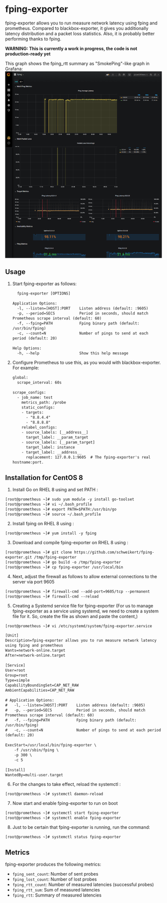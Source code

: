 # fping-exporter

fping-exporter allows you to run measure network latency using fping and
prometheus. Compared to blackbox-exporter, it gives you additionally latency
distribution and a packet loss statistics. Also, it is probably better
performing thanks to fping.

**WARNING: This is currently a work in progress, the code is not production-ready yet**

This graph shows the fping\_rtt summary as "SmokePing"-like graph in Grafana:
![screenshot](README_screenshot.png)

## Usage

1. Start fping-exporter as follows:
   ```
     fping-exporter [OPTIONS]
   
   Application Options:
     -l, --listen=[HOST]:PORT    Listen address (default: :9605)
     -p, --period=SECS           Period in seconds, should match Prometheus scrape interval (default: 60)
     -f, --fping=PATH            Fping binary path (default: /usr/bin/fping)
     -c, --count=N               Number of pings to send at each period (default: 20)
   
   Help Options:
     -h, --help                  Show this help message
   ```
2. Configure Prometheus to use this, as you would with blackbox-exporter. For example:
   ```
   global:
     scrape_interval: 60s
   
   scrape_configs:
     - job_name: test
       metrics_path: /probe
       static_configs:
       - targets:
         - "8.8.4.4"
         - "8.8.8.8"
       relabel_configs:
       - source_labels: [__address__]
         target_label: __param_target
       - source_labels: [__param_target]
         target_label: instance
       - target_label: __address__
         replacement: 127.0.0.1:9605  # The fping-exporter's real hostname:port.
   ```

## Installation for CentOS 8
1. Install Go on RHEL 8 using and set PATH :
```
[root@prometheus ~]# sudo yum module -y install go-toolset
[root@prometheus ~]# vi ~/.bash_profile
[root@prometheus ~]# export PATH=$PATH:/usr/bin/go
[root@prometheus ~]# source ~/.bash_profile
```
2. Install fping on RHEL 8 using :
```
[root@prometheus ~]# yum install -y fping
```
3. Download and compile fping-exporter on RHEL 8 using :
```
[root@prometheus ~]# git clone https://github.com/schweikert/fping-exporter.git /tmp/fping-exporter
[root@prometheus ~]# go build -o /tmp/fping-exporter
[root@prometheus ~]# cp fping-exporter /usr/local/bin
```
4. Next, adjust the firewall as follows to allow external connections to the server via port 9605
```
[root@prometheus ~]# firewall-cmd --add-port=9605/tcp --permanent
[root@prometheus ~]# firewall-cmd --reload
```
5. Creating a Systemd service file for fping-exporter (For us to manage fping-exporter as a service using systemd, we need to create a system file for it. So, create the file as shown and paste the content,)
```
[root@prometheus ~]# vi /etc/systemd/system/fping-exporter.service
```

```
[Unit]
Description=fping-exporter allows you to run measure network latency using fping and prometheus
Wants=network-online.target
After=network-online.target

[Service]
User=root
Group=root
Type=simple
CapabilityBoundingSet=CAP_NET_RAW
AmbientCapabilities=CAP_NET_RAW

# Application Options:
#   -l, --listen=[HOST]:PORT    Listen address (default: :9605)
#   -p, --period=SECS           Period in seconds, should match Prometheus scrape interval (default: 60)
#   -f, --fping=PATH            Fping binary path (default: /usr/bin/fping)
#   -c, --count=N               Number of pings to send at each period (default: 20)

ExecStart=/usr/local/bin/fping-exporter \
    -f /usr/sbin/fping \
    -p 300 \
    -c 5

[Install]
WantedBy=multi-user.target
```
6. For the changes to take effect, reload the systemctl :
```
[root@prometheus ~]# systemctl daemon-reload
```
7. Now start and enable fping-exporter to run on boot
```
[root@prometheus ~]# systemctl start fping-exporter
[root@prometheus ~]# systemctl enable fping-exporter
```
8. Just to be certain that fping-exporter is running, run the command:
```
[root@prometheus ~]# systemctl status fping-exporter
```
   
## Metrics

fping-exporter produces the following metrics:

- `fping_sent_count`: Number of sent probes
- `fping_lost_count`: Number of lost probes
- `fping_rtt_count`: Number of measured latencies (successful probes)
- `fping_rtt_sum`: Sum of measured latencies
- `fping_rtt`: Summary of measured latencies
